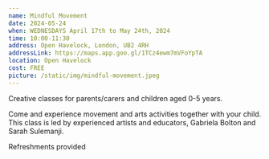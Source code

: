 ```yaml
---
name: Mindful Movement
date: 2024-05-24
when: WEDNESDAYS April 17th to May 24th, 2024
time: 10:00-11:30
address: Open Havelock, London, UB2 4RH
addressLink: https://maps.app.goo.gl/1TCz4ewm7mVFoYpTA
location: Open Havelock
cost: FREE
picture: /static/img/mindful-movement.jpeg
---
```

Creative classes for parents/carers and children aged 0-5 years.

Come and experience movement and arts activities together with your child. This class is led by experienced artists and educators, Gabriela Bolton and Sarah Sulemanji.

Refreshments provided
